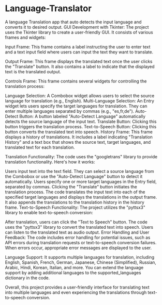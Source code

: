 # Language-Translator
A language Translation app that auto detects the input language and converts it to desired output.
GUI Development with Tkinter:
The project uses the Tkinter library to create a user-friendly GUI. It consists of various frames and widgets:

Input Frame: This frame contains a label instructing the user to enter text and a text input field where users can input the text they want to translate.

Output Frame: This frame displays the translated text once the user clicks the "Translate" button. It also contains a label to indicate that the displayed text is the translated output.

Controls Frame: This frame contains several widgets for controlling the translation process:

Language Selection: A Combobox widget allows users to select the source language for translation (e.g., English).
Multi-Language Selection: An Entry widget lets users specify the target languages for translation. They can enter multiple languages separated by commas (e.g., "es,fr,de").
Auto-Detect Button: A button labeled "Auto-Detect Language" automatically detects the source language of the input text.
Translate Button: Clicking this button triggers the translation process.
Text-to-Speech Button: Clicking this button converts the translated text into speech.
History Frame: This frame displays a history of translations. It includes a label indicating "Translation History" and a text box that shows the source text, target languages, and translated text for each translation.

Translation Functionality:
The code uses the "googletrans" library to provide translation functionality. Here's how it works:

Users input text into the text field.
They can select a source language from the Combobox or use the "Auto-Detect Language" button to detect it automatically.
Users specify one or more target languages in the Entry field, separated by commas.
Clicking the "Translate" button initiates the translation process.
The code translates the input text into each of the specified target languages and displays the translations in the output frame.
It also appends the translations to the translation history in the history frame.
Text-to-Speech Functionality:
The project utilizes the "pyttsx3" library to enable text-to-speech conversion:

After translation, users can click the "Text to Speech" button.
The code uses the "pyttsx3" library to convert the translated text into speech.
Users can listen to the translated text as audio output.
Error Handling and User Feedback:
The code includes error handling for potential issues, such as API errors during translation requests or text-to-speech conversion failures. When errors occur, appropriate error messages are displayed to the user.

Language Support:
It supports multiple languages for translation, including English, Spanish, French, German, Japanese, Chinese (Simplified), Russian, Arabic, Hindi, Korean, Italian, and more. You can extend the language support by adding additional languages to the supported_languages dictionary in the code.

Overall, this project provides a user-friendly interface for translating text into multiple languages and even experiencing the translations through text-to-speech conversion. 
